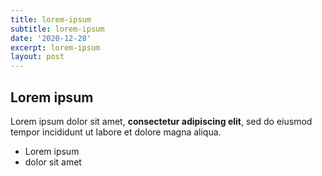 ```yaml
---
title: lorem-ipsum
subtitle: lorem-ipsum
date: '2020-12-28'
excerpt: lorem-ipsum
layout: post
---
```

## Lorem ipsum

Lorem ipsum dolor sit amet, **consectetur adipiscing elit**, sed do eiusmod tempor incididunt ut labore et dolore magna aliqua.

- Lorem ipsum
- dolor sit amet